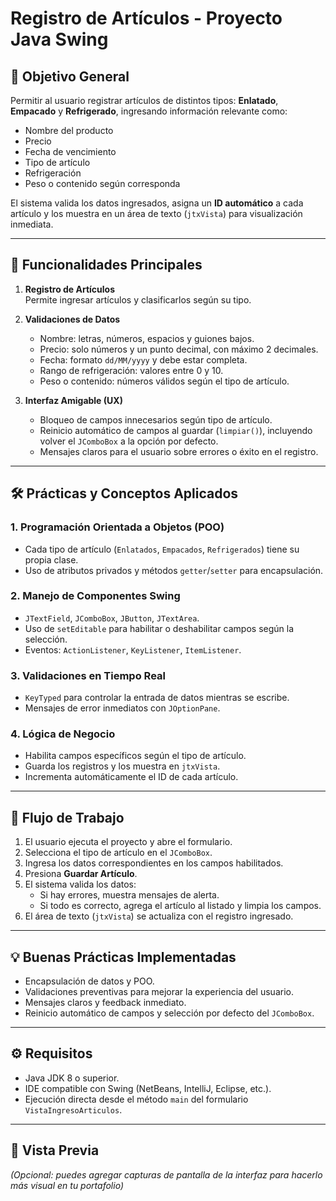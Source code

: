 # Registro de Artículos - Proyecto Java Swing

## 📝 Objetivo General

Permitir al usuario registrar artículos de distintos tipos: **Enlatado**, **Empacado** y **Refrigerado**, ingresando información relevante como:

- Nombre del producto  
- Precio  
- Fecha de vencimiento  
- Tipo de artículo  
- Refrigeración  
- Peso o contenido según corresponda  

El sistema valida los datos ingresados, asigna un **ID automático** a cada artículo y los muestra en un área de texto (`jtxVista`) para visualización inmediata.

---

## 🚀 Funcionalidades Principales

1. **Registro de Artículos**  
   Permite ingresar artículos y clasificarlos según su tipo.

2. **Validaciones de Datos**  
   - Nombre: letras, números, espacios y guiones bajos.  
   - Precio: solo números y un punto decimal, con máximo 2 decimales.  
   - Fecha: formato `dd/MM/yyyy` y debe estar completa.  
   - Rango de refrigeración: valores entre 0 y 10.  
   - Peso o contenido: números válidos según el tipo de artículo.  

3. **Interfaz Amigable (UX)**  
   - Bloqueo de campos innecesarios según tipo de artículo.  
   - Reinicio automático de campos al guardar (`limpiar()`), incluyendo volver el `JComboBox` a la opción por defecto.  
   - Mensajes claros para el usuario sobre errores o éxito en el registro.  

---

## 🛠 Prácticas y Conceptos Aplicados

### 1. **Programación Orientada a Objetos (POO)**
- Cada tipo de artículo (`Enlatados`, `Empacados`, `Refrigerados`) tiene su propia clase.  
- Uso de atributos privados y métodos `getter`/`setter` para encapsulación.  

### 2. **Manejo de Componentes Swing**
- `JTextField`, `JComboBox`, `JButton`, `JTextArea`.  
- Uso de `setEditable` para habilitar o deshabilitar campos según la selección.  
- Eventos: `ActionListener`, `KeyListener`, `ItemListener`.  

### 3. **Validaciones en Tiempo Real**
- `KeyTyped` para controlar la entrada de datos mientras se escribe.  
- Mensajes de error inmediatos con `JOptionPane`.  

### 4. **Lógica de Negocio**
- Habilita campos específicos según el tipo de artículo.  
- Guarda los registros y los muestra en `jtxVista`.  
- Incrementa automáticamente el ID de cada artículo.  

---

## 🎯 Flujo de Trabajo

1. El usuario ejecuta el proyecto y abre el formulario.  
2. Selecciona el tipo de artículo en el `JComboBox`.  
3. Ingresa los datos correspondientes en los campos habilitados.  
4. Presiona **Guardar Artículo**.  
5. El sistema valida los datos:  
   - Si hay errores, muestra mensajes de alerta.  
   - Si todo es correcto, agrega el artículo al listado y limpia los campos.  
6. El área de texto (`jtxVista`) se actualiza con el registro ingresado.  

---

## 💡 Buenas Prácticas Implementadas
- Encapsulación de datos y POO.  
- Validaciones preventivas para mejorar la experiencia del usuario.  
- Mensajes claros y feedback inmediato.  
- Reinicio automático de campos y selección por defecto del `JComboBox`.  

---

## ⚙️ Requisitos
- Java JDK 8 o superior.  
- IDE compatible con Swing (NetBeans, IntelliJ, Eclipse, etc.).  
- Ejecución directa desde el método `main` del formulario `VistaIngresoArticulos`.  

---

## 📸 Vista Previa
*(Opcional: puedes agregar capturas de pantalla de la interfaz para hacerlo más visual en tu portafolio)*

